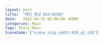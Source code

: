 ```yaml
---
layout: post
title:  "메인_회상_013~028장"
date:   2022-08-10 06:00:00 +0000
categories: Main
Tags: Story Main
SceneCode: ["scene_skip_cp013-028_q1_s10"]
---
```

